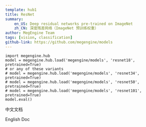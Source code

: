 ```yaml
---
template: hub1
title: ResNet
summary:
    en_US: Deep residual networks pre-trained on ImageNet
    zh_CN: 深度残差网络（ImageNet 预训练权重）
author: MegEngine Team
tags: [vision, classification]
github-link: https://github.com/megengine/models
---
```


```python3
import megengine.hub
model = megengine.hub.load('megengine/models', 'resnet18', pretrained=True)
# or any of these variants
# model = megengine.hub.load('megengine/models', 'resnet34', pretrained=True)
# model = megengine.hub.load('megengine/models', 'resnet50', pretrained=True)
# model = megengine.hub.load('megengine/models', 'resnet101', pretrained=True)
model.eval()
```
<!-- section: zh_CN --> 

中文文档

<!-- section: en_US --> 

English Doc
